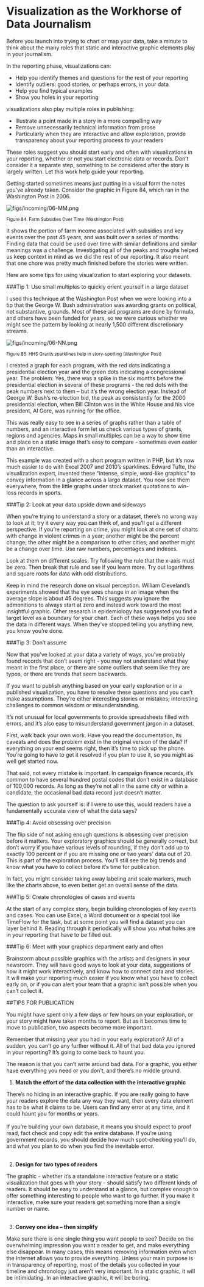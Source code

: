 # Visualization as the Workhorse of Data Journalism

Before you launch into trying to chart or map your data, take a minute to think about the many roles that static and interactive graphic elements play in your journalism.

In the reporting phase, visualizations can:

* Help you identify themes and questions for the rest of your reporting
* Identify outliers: good stories, or perhaps errors, in your data
* Help you find typical examples
* Show you holes in your reporting

visualizations also play multiple roles in publishing:

* Illustrate a point made in a story in a more compelling way
* Remove unnecessarily technical information from prose
* Particularly when they are interactive and allow exploration, provide transparency about your reporting process to your readers

These roles suggest you should start early and often with visualizations in your reporting, whether or not you start electronic data or records. Don’t consider it a separate step, something to be considered after the story is largely written. Let this work help guide your reporting.

Getting started sometimes means just putting in a visual form the notes you’ve already taken. Consider the graphic in Figure 84, which ran in the Washington Post in 2006.

![figs/incoming/06-MM.png
](http://datajournalismhandbook.org/1.0/en/figs/incoming/06-MM.png "Figure 84. Farm Subsidies Over Time (Washington Post)")

<small>Figure 84. Farm Subsidies Over Time (Washington Post)</small>

It shows the portion of farm income associated with subsidies and key events over the past 45 years, and was built over a series of months. Finding data that could be used over time with similar definitions and similar meanings was a challenge. Investigating all of the peaks and troughs helped us keep context in mind as we did the rest of our reporting. It also meant that one chore was pretty much finished before the stories were written.

Here are some tips for using visualization to start exploring your datasets.

###Tip 1: Use small multiples to quickly orient yourself in a large dataset

I used this technique at the Washington Post when we were looking into a tip that the George W. Bush administration was awarding grants on political, not substantive, grounds. Most of these aid programs are done by formula, and others have been funded for years, so we were curious whether we might see the pattern by looking at nearly 1,500 different discretionary streams.

![figs/incoming/06-NN.png
](http://datajournalismhandbook.org/1.0/en/figs/incoming/06-NN.png "Figure 85. HHS Grants:sparklines help in story-spotting (Washington Post)")

<small>Figure 85. HHS Grants:sparklines help in story-spotting (Washington Post)</small>

I created a graph for each program, with the red dots indicating a presidential election year and the green dots indicating a congressional year. The problem: Yes, there was a spike in the six months before the presidential election in several of these programs - the red dots with the peak numbers next to them – but it’s the wrong election year. Instead of George W. Bush’s re-election bid, the peak as consistently for the 2000 presidential election, when Bill Clinton was in the White House and his vice president, Al Gore, was running for the office.

This was really easy to see in a series of graphs rather than a table of numbers, and an interactive form let us check various types of grants, regions and agencies. Maps in small multiples can be a way to show time and place on a static image that’s easy to compare - sometimes even easier than an interactive.

This example was created with a short program written in PHP, but it’s now much easier to do with Excel 2007 and 2010’s sparklines. Edward Tufte, the visualization expert, invented these “intense, simple, word-like graphics” to convey information in a glance across a large dataset. You now see them everywhere, from the little graphs under stock market quotations to win-loss records in sports.

###Tip 2: Look at your data upside down and sideways

When you’re trying to understand a story or a dataset, there’s no wrong way to look at it; try it every way you can think of, and you’ll get a different perspective. If you’re reporting on crime, you might look at one set of charts with change in violent crimes in a year; another might be the percent change; the other might be a comparison to other cities; and another might be a change over time. Use raw numbers, percentages and indexes.

Look at them on different scales. Try following the rule that the x-axis must be zero. Then break that rule and see if you learn more. Try out logarithms and square roots for data with odd distributions.

Keep in mind the research done on visual perception. William Cleveland’s experiments showed that the eye sees change in an image when the average slope is about 45 degrees. This suggests you ignore the admonitions to always start at zero and instead work toward the most insightful graphic. Other research in epidemiology has suggested you find a target level as a boundary for your chart. Each of these ways helps you see the data in different ways. When they’ve stopped telling you anything new, you know you’re done.

###Tip 3: Don’t assume

Now that you’ve looked at your data a variety of ways, you’ve probably found records that don’t seem right - you may not understand what they meant in the first place, or there are some outliers that seem like they are typos, or there are trends that seem backwards.

If you want to publish anything based on your early exploration or in a published visualization, you have to resolve these questions and you can’t make assumptions. They’re either interesting stories or mistakes; interesting challenges to common wisdom or misunderstanding.

It’s not unusual for local governments to provide spreadsheets filled with errors, and it’s also easy to misunderstand government jargon in a dataset.

First, walk back your own work. Have you read the documentation, its caveats and does the problem exist in the original version of the data? If everything on your end seems right, then it’s time to pick up the phone. You’re going to have to get it resolved if you plan to use it, so you might as well get started now.

That said, not every mistake is important. In campaign finance records, it’s common to have several hundred postal codes that don’t exist in a database of 100,000 records. As long as they’re not all in the same city or within a candidate, the occasional bad data record just doesn’t matter.

The question to ask yourself is: if I were to use this, would readers have a fundamentally accurate view of what the data says?

###Tip 4: Avoid obsessing over precision

The flip side of not asking enough questions is obsessing over precision before it matters. Your exploratory graphics should be generally correct, but don’t worry if you have various levels of rounding, if they don’t add up to exactly 100 percent or if you are missing one or two years' data out of 20. This is part of the exploration process. You’ll still see the big trends and know what you have to collect before it’s time for publication.

In fact, you might consider taking away labeling and scale markers, much like the charts above, to even better get an overall sense of the data.

###Tip 5: Create chronologies of cases and events

At the start of any complex story, begin building chronologies of key events and cases. You can use Excel, a Word document or a special tool like TimeFlow for the task, but at some point you will find a dataset you can layer behind it. Reading through it periodically will show you what holes are in your reporting that have to be filled out.

###Tip 6: Meet with your graphics department early and often

Brainstorm about possible graphics with the artists and designers in your newsroom. They will have good ways to look at your data, suggestions of how it might work interactively, and know how to connect data and stories. It will make your reporting much easier if you know what you have to collect early on, or if you can alert your team that a graphic isn’t possible when you can’t collect it.

##TIPS FOR PUBLICATION

You might have spent only a few days or few hours on your exploration, or your story might have taken months to report. But as it becomes time to move to publication, two aspects become more important.

Remember that missing year you had in your early exploration? All of a sudden, you can’t go any further without it. All of that bad data you ignored in your reporting? It’s going to come back to haunt you.

The reason is that you can’t write around bad data. For a graphic, you either have everything you need or you don’t, and there’s no middle ground.

1. **Match the effort of the data collection with the interactive graphic**

 There’s no hiding in an interactive graphic. If you are really going to have your readers explore the data any way they want, then every data element has to be what it claims to be. Users can find any error at any time, and it could haunt you for months or years.<br><br>
 If you’re building your own database, it means you should expect to proof read, fact check and copy edit the entire database. If you’re using government records, you should decide how much spot-checking you’ll do, and what you plan to do when you find the inevitable error.<br><br>

2. **Design for two types of readers**

 The graphic - whether it’s a standalone interactive feature or a static visualization that goes with your story - should satisfy two different kinds of readers. It should be easy to understand at a glance, but complex enough to offer something interesting to people who want to go further. If you make it interactive, make sure your readers get something more than a single number or name.<br><br>

3. **Convey one idea – then simplify**

 Make sure there is one single thing you want people to see? Decide on the overwhelming impression you want a reader to get, and make everything else disappear. In many cases, this means removing information even when the Internet allows you to provide everything. Unless your main purpose is in transparency of reporting, most of the details you collected in your timeline and chronology just aren’t very important. In a static graphic, it will be intimidating. In an interactive graphic, it will be boring.<br><br>
